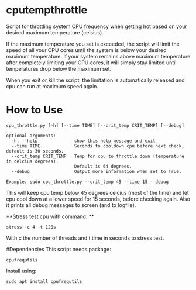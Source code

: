 # cputempthrottle

Script for throttling system CPU frequency when getting hot based on your desired maximum temperature (celsius).

If the maximum temperature you set is exceeded, the script will limit the speed of all your CPU cores until the system is below your desired maximum temperature. If your system remains above maximum temperature after completely limiting your CPU cores, it will simply stay limited until temperatures drop below the maximum set.

When you exit or kill the script, the limitation is automatically released and cpu can run at maximum speed again.

# How to Use
```
cpu_throttle.py [-h] [--time TIME] [--crit_temp CRIT_TEMP] [--debug]

optional arguments:
  -h, --help              show this help message and exit
  --time TIME             Seconds to cooldown cpu before next check, default is 30 seconds.
  --crit_temp CRIT_TEMP   Temp for cpu to throttle down (temperature in celcius degrees).
                          Default is 64 degrees.
  --debug                 Output more information when set to True.

Example: sudo cpu_throttle.py --crit_temp 45 --time 15 --debug
```
This will keep cpu temp below 45 degrees celcius (most of the time) and let cpu cool down
at a lower speed for 15 seconds, before checking again. Also it prints all debug messages to screen (and to logfile).

**Stress test cpu with command: **
```
stress -c 4 -t 120s
```
With c the number of threads and t time in seconds to stress test.

#Dependencies
This script needs package:
```
cpufrequtils
```
Install using:
```
sudo apt install cpufrequtils
```


